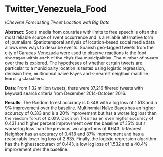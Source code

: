 # Twitter_Venezuela_Food

*!Chevere! Forecasting Tweet Location with Big Data*

__Abstract__: Social media from countries with limits to free speech is often the most reliable source of event occurrence and is a reliable alternative form of journalism. Spatiotemporal analysis of location-based social media data allows new ways to describe events. Spanish geo-tagged tweets from the city of Caracas, Venezuela were used to observe reactions to the food shortages within each of the city’s five municipalities. The number of tweets over time is explored. The hypotheses of whether certain tweets are particular to a municipality location is tested using logistic regression, decision tree, multinomial naïve Bayes and k-nearest neighbor machine learning classifiers.

__Data__: From 1.32 million tweets, there were 37,216 filtered tweets with keyword search criteria from December 2014-October 2016.

__Results__: The Random forest accuracy is 0.348 with a log loss of 1.513 and a 9% improvement over the baseline. Multinomial Naïve Bayes has an higher accuracy of 0.383 and is a 20% improvement but has a worse log loss than the random forest of 2.899. Decision Tree has an even higher accuracy of 0.431 and higher percent improvement over the baseline of 35% but a worse log loss than the previous two algorithms of 6.643. k-Nearest Neighbor has an accuracy of 0.438 and 37% improvement and has a reasonably lower log loss of 2.835. Finally, the logistic regression algorithm has the highest accuracy of 0.448, a low log loss of 1.532 and a 40.4% improvement over the baseline.

